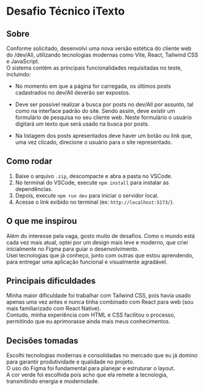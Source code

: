 # Desafio Técnico iTexto

## Sobre

Conforme solicitado, desenvolvi uma nova versão estética do cliente web do /dev/All, utilizando tecnologias modernas como Vite, React, Tailwind CSS e JavaScript.  
O sistema contém as principais funcionalidades requisitadas no teste, incluindo:

- No momento em que a página for carregada, os últimos posts cadastrados no dev/All deverão ser expostos.

- Deve ser possível realizar a busca por posts no dev/All por assunto, tal como na interface padrão do site. 
Sendo assim, deve existir um formulário de pesquisa no seu cliente web. Neste formulário o usuário digitará um 
texto que será usado na busca por posts.

- Na listagem dos posts apresentados deve haver um botão ou link que, uma vez clicado,
direcione o usuário para o site representado.

## Como rodar

1. Baixe o arquivo `.zip`, descompacte e abra a pasta no VSCode.  
2. No terminal do VSCode, execute `npm install` para instalar as dependências.  
3. Depois, execute `npm run dev` para iniciar o servidor local.  
4. Acesse o link exibido no terminal (ex: `http://localhost:5173/`).

## O que me inspirou

Além do interesse pela vaga, gosto muito de desafios. Como o mundo está cada vez mais atual, optei por um design mais leve e moderno, que criei inicialmente no Figma para guiar o desenvolvimento.  
Usei tecnologias que já conheço, junto com outras que estou aprendendo, para entregar uma aplicação funcional e visualmente agradável.

## Principais dificuldades

Minha maior dificuldade foi trabalhar com Tailwind CSS, pois havia usado apenas uma vez antes e nunca tinha combinado com React para web (sou mais familiarizado com React Native).  
Contudo, minha experiência com HTML e CSS facilitou o processo, permitindo que eu aprimorasse ainda mais meus conhecimentos.

## Decisões tomadas

Escolhi tecnologias modernas e consolidadas no mercado que eu já domino para garantir produtividade e qualidade no projeto.  
O uso do Figma foi fundamental para planejar e estruturar o layout.  
A cor verde foi escolhida pois acho que ela remete a tecnologia, transmitindo energia e modernidade.
